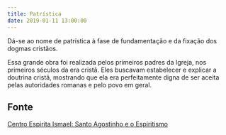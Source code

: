 ```yaml
---
title: Patrística
date: 2019-01-11 13:00:00
---
```


Dá-se ao nome de patrística à fase de fundamentação e da 
fixação dos dogmas cristãos. 

Essa grande obra foi realizada pelos primeiros padres da Igreja, 
nos primeiros séculos da era cristã. Eles buscavam estabelecer e 
explicar a doutrina cristã, mostrando que ela era perfeitamente 
digna de ser aceita pelas autoridades romanas e pelo povo em geral.

## Fonte
[Centro Espirita Ismael: Santo Agostinho e o Espiritismo](https://ceismael.com.br/filosofia/santo-agostinho-e-espiritismo.htm)

